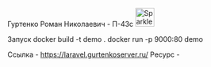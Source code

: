 Гуртенко Роман Николаевич - П-43с
<img src="https://github.com/JaKooLit/Telegram-Animated-Emojis/blob/main/Activity/Sparkles.webp" alt="Sparkles" width="38" height="38" />

Запуск
docker build -t demo .
docker run -p 9000:80 demo

Ссылка - https://laravel.gurtenkoserver.ru/
Ресурс - 